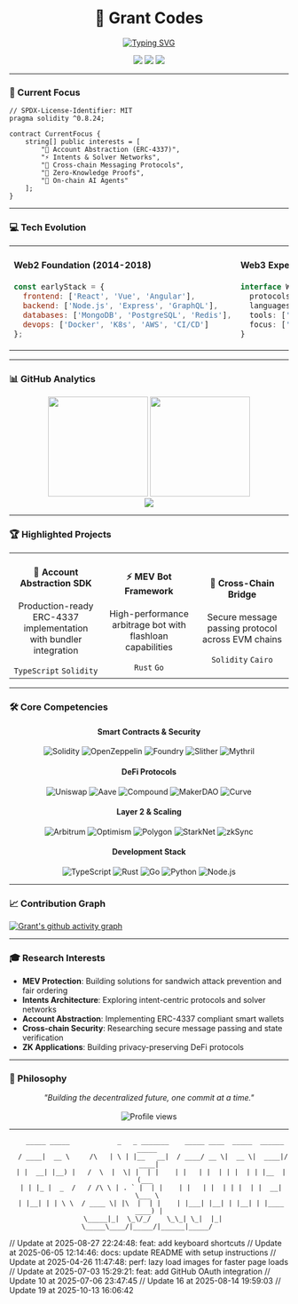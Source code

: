 <div align="center">
  
# 🚀 Grant Codes

[![Typing SVG](https://readme-typing-svg.herokuapp.com?font=Fira+Code&weight=600&size=30&pause=1000&color=6366F1&center=true&vCenter=true&random=false&width=435&lines=Full+Stack+Engineer;Web3+Builder;DeFi+Researcher;Smart+Contract+Auditor)](https://git.io/typing-svg)

<p align="center">
  <a href="https://twitter.com/grntcodes"><img src="https://img.shields.io/badge/Twitter-1DA1F2?style=for-the-badge&logo=twitter&logoColor=white" /></a>
  <a href="https://ethereum.org"><img src="https://img.shields.io/badge/Ethereum-3C3C3D?style=for-the-badge&logo=ethereum&logoColor=white" /></a>
  <a href="mailto:grntcodes@proton.me"><img src="https://img.shields.io/badge/Email-8B89CC?style=for-the-badge&logo=protonmail&logoColor=white" /></a>
</p>

</div>

---

### 🎯 Current Focus

```solidity
// SPDX-License-Identifier: MIT
pragma solidity ^0.8.24;

contract CurrentFocus {
    string[] public interests = [
        "🔐 Account Abstraction (ERC-4337)",
        "⚡ Intents & Solver Networks",
        "🌉 Cross-chain Messaging Protocols",
        "🧬 Zero-Knowledge Proofs",
        "🤖 On-chain AI Agents"
    ];
}
```

---

### 💻 Tech Evolution

<table>
<tr>
<td width="50%">

#### Web2 Foundation (2014-2018)
```javascript
const earlyStack = {
  frontend: ['React', 'Vue', 'Angular'],
  backend: ['Node.js', 'Express', 'GraphQL'],
  databases: ['MongoDB', 'PostgreSQL', 'Redis'],
  devops: ['Docker', 'K8s', 'AWS', 'CI/CD']
};
```

</td>
<td width="50%">

#### Web3 Expertise (2018-Present)
```typescript
interface Web3Stack {
  protocols: ['Ethereum', 'Arbitrum', 'Optimism', 'Base'];
  languages: ['Solidity', 'Rust', 'Cairo', 'Move'];
  tools: ['Foundry', 'Hardhat', 'Tenderly', 'Alchemy'];
  focus: ['DeFi', 'MEV', 'L2s', 'Account Abstraction'];
}
```

</td>
</tr>
</table>

---

### 📊 GitHub Analytics

<div align="center">
  <img height="180em" src="https://github-readme-stats.vercel.app/api?username=grntcodes&show_icons=true&theme=dark&include_all_commits=true&count_private=true&hide_border=true&bg_color=0D1117&title_color=6366F1&text_color=8B949E&icon_color=6366F1"/>
  <img height="180em" src="https://github-readme-stats.vercel.app/api/top-langs/?username=grntcodes&layout=compact&langs_count=8&theme=dark&hide_border=true&bg_color=0D1117&title_color=6366F1&text_color=8B949E"/>
</div>

<div align="center">
  <img src="https://github-readme-streak-stats.herokuapp.com/?user=grntcodes&theme=dark&hide_border=true&background=0D1117&stroke=6366F1&fire=6366F1&ring=6366F1&currStreakLabel=6366F1&sideLabels=8B949E&dates=8B949E" />
</div>

---

### 🏆 Highlighted Projects

<div align="center">
<table>
<tr>
<td align="center" width="33%">
<h4>🔷 Account Abstraction SDK</h4>
<p>Production-ready ERC-4337 implementation with bundler integration</p>
<code>TypeScript</code> <code>Solidity</code>
</td>
<td align="center" width="33%">
<h4>⚡ MEV Bot Framework</h4>
<p>High-performance arbitrage bot with flashloan capabilities</p>
<code>Rust</code> <code>Go</code>
</td>
<td align="center" width="33%">
<h4>🌉 Cross-Chain Bridge</h4>
<p>Secure message passing protocol across EVM chains</p>
<code>Solidity</code> <code>Cairo</code>
</td>
</tr>
</table>
</div>

---

### 🛠️ Core Competencies

<div align="center">

#### Smart Contracts & Security
![Solidity](https://img.shields.io/badge/Solidity-363636?style=flat-square&logo=solidity&logoColor=white)
![OpenZeppelin](https://img.shields.io/badge/OpenZeppelin-4E5EE4?style=flat-square&logo=openzeppelin&logoColor=white)
![Foundry](https://img.shields.io/badge/Foundry-1C1C1C?style=flat-square&logo=foundry&logoColor=white)
![Slither](https://img.shields.io/badge/Slither-FF6B6B?style=flat-square&logo=python&logoColor=white)
![Mythril](https://img.shields.io/badge/Mythril-663399?style=flat-square&logo=ethereum&logoColor=white)

#### DeFi Protocols
![Uniswap](https://img.shields.io/badge/Uniswap-FF007A?style=flat-square&logo=uniswap&logoColor=white)
![Aave](https://img.shields.io/badge/Aave-B6509E?style=flat-square&logo=aave&logoColor=white)
![Compound](https://img.shields.io/badge/Compound-00D395?style=flat-square&logo=compound&logoColor=white)
![MakerDAO](https://img.shields.io/badge/MakerDAO-1AAB9B?style=flat-square&logo=makerdao&logoColor=white)
![Curve](https://img.shields.io/badge/Curve-FF6B6B?style=flat-square&logo=curve&logoColor=white)

#### Layer 2 & Scaling
![Arbitrum](https://img.shields.io/badge/Arbitrum-2D374B?style=flat-square&logo=arbitrum&logoColor=white)
![Optimism](https://img.shields.io/badge/Optimism-FF0420?style=flat-square&logo=optimism&logoColor=white)
![Polygon](https://img.shields.io/badge/Polygon-8247E5?style=flat-square&logo=polygon&logoColor=white)
![StarkNet](https://img.shields.io/badge/StarkNet-0C0C4F?style=flat-square&logo=starknet&logoColor=white)
![zkSync](https://img.shields.io/badge/zkSync-4E529A?style=flat-square&logo=zksync&logoColor=white)

#### Development Stack
![TypeScript](https://img.shields.io/badge/TypeScript-007ACC?style=flat-square&logo=typescript&logoColor=white)
![Rust](https://img.shields.io/badge/Rust-000000?style=flat-square&logo=rust&logoColor=white)
![Go](https://img.shields.io/badge/Go-00ADD8?style=flat-square&logo=go&logoColor=white)
![Python](https://img.shields.io/badge/Python-3776AB?style=flat-square&logo=python&logoColor=white)
![Node.js](https://img.shields.io/badge/Node.js-339933?style=flat-square&logo=nodedotjs&logoColor=white)

</div>

---

### 📈 Contribution Graph

[![Grant's github activity graph](https://github-readme-activity-graph.vercel.app/graph?username=grntcodes&theme=github-dark&hide_border=true&bg_color=0D1117&color=6366F1&line=6366F1&point=8B949E)](https://github.com/grntcodes)

---

### 🎓 Research Interests

- **MEV Protection**: Building solutions for sandwich attack prevention and fair ordering
- **Intents Architecture**: Exploring intent-centric protocols and solver networks
- **Account Abstraction**: Implementing ERC-4337 compliant smart wallets
- **Cross-chain Security**: Researching secure message passing and state verification
- **ZK Applications**: Building privacy-preserving DeFi protocols

---

### 💭 Philosophy

<div align="center">
<i>"Building the decentralized future, one commit at a time."</i>
<br><br>
<img src="https://komarev.com/ghpvc/?username=grntcodes&style=flat-square&color=6366F1" alt="Profile views"/>
</div>

---

<div align="center">
  
```ascii
   _____ _____            _   _ _______    _____ ____  _____  ______  _____ 
  / ____|  __ \     /\   | \ | |__   __|  / ____/ __ \|  __ \|  ____|/ ____|
 | |  __| |__) |   /  \  |  \| |  | |    | |   | |  | | |  | | |__  | (___  
 | | |_ |  _  /   / /\ \ | . ` |  | |    | |   | |  | | |  | |  __|  \___ \ 
 | |__| | | \ \  / ____ \| |\  |  | |    | |___| |__| | |__| | |____ ____) |
  \_____|_|  \_\/_/    \_\_| \_|  |_|     \_____\____/|_____/|______|_____/ 
```

</div>
<!-- Update 1 -->
<!-- Update 2 -->
<!-- Update 3 -->
<!-- Update 4 -->
<!-- Update 5 -->
<!-- Update 6 -->
<!-- Update 7 -->
<!-- Update 8 -->
<!-- Update 9 -->
<!-- Update 10 -->
// Update at 2025-08-27 22:24:48: feat: add keyboard shortcuts
// Update at 2025-06-05 12:14:46: docs: update README with setup instructions
// Update at 2025-04-26 11:47:48: perf: lazy load images for faster page loads
// Update at 2025-07-03 15:29:21: feat: add GitHub OAuth integration
// Update 10 at 2025-07-06 23:47:45
// Update 16 at 2025-08-14 19:59:03
// Update 19 at 2025-10-13 16:06:42

